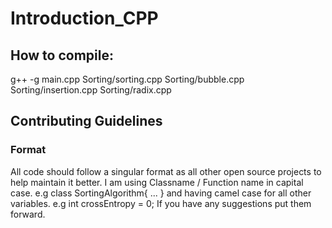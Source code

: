 # Introduction_CPP

## How to compile: 
g++ -g main.cpp Sorting/sorting.cpp Sorting/bubble.cpp Sorting/insertion.cpp Sorting/radix.cpp

## Contributing Guidelines

### Format
All code should follow a singular format as all other open source projects to help maintain it better.
I am using Classname / Function name in capital case. e.g class SortingAlgorithm{ ... }
and having camel case for all other variables. e.g int crossEntropy = 0;
If you have any suggestions put them forward.

